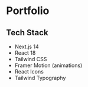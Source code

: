 # Portfolio

## Tech Stack

- Next.js 14
- React 18
- Tailwind CSS
- Framer Motion (animations)
- React Icons
- Tailwind Typography
